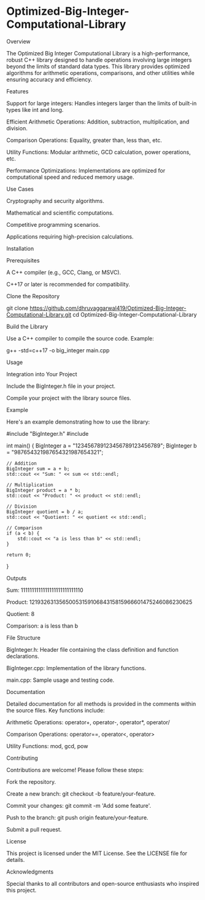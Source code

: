 # Optimized-Big-Integer-Computational-Library

Overview

The Optimized Big Integer Computational Library is a high-performance, robust C++ library designed to handle operations involving large integers beyond the limits of standard data types. This library provides optimized algorithms for arithmetic operations, comparisons, and other utilities while ensuring accuracy and efficiency.

Features

Support for large integers: Handles integers larger than the limits of built-in types like int and long.

Efficient Arithmetic Operations: Addition, subtraction, multiplication, and division.

Comparison Operations: Equality, greater than, less than, etc.

Utility Functions: Modular arithmetic, GCD calculation, power operations, etc.

Performance Optimizations: Implementations are optimized for computational speed and reduced memory usage.

Use Cases

Cryptography and security algorithms.

Mathematical and scientific computations.

Competitive programming scenarios.

Applications requiring high-precision calculations.

Installation

Prerequisites

A C++ compiler (e.g., GCC, Clang, or MSVC).

C++17 or later is recommended for compatibility.

Clone the Repository

git clone https://github.com/dhruvaggarwal419/Optimized-Big-Integer-Computational-Library.git
cd Optimized-Big-Integer-Computational-Library

Build the Library

Use a C++ compiler to compile the source code. Example:

g++ -std=c++17 -o big_integer main.cpp

Usage

Integration into Your Project

Include the BigInteger.h file in your project.

Compile your project with the library source files.

Example

Here's an example demonstrating how to use the library:

#include "BigInteger.h"
#include <iostream>

int main() {
    BigInteger a = "123456789123456789123456789";
    BigInteger b = "987654321987654321987654321";

    // Addition
    BigInteger sum = a + b;
    std::cout << "Sum: " << sum << std::endl;

    // Multiplication
    BigInteger product = a * b;
    std::cout << "Product: " << product << std::endl;

    // Division
    BigInteger quotient = b / a;
    std::cout << "Quotient: " << quotient << std::endl;

    // Comparison
    if (a < b) {
        std::cout << "a is less than b" << std::endl;
    }

    return 0;
}

Outputs

Sum: 1111111111111111111111111110

Product: 1219326313565005315910684315815966601475246086230625

Quotient: 8

Comparison: a is less than b

File Structure

BigInteger.h: Header file containing the class definition and function declarations.

BigInteger.cpp: Implementation of the library functions.

main.cpp: Sample usage and testing code.

Documentation

Detailed documentation for all methods is provided in the comments within the source files. Key functions include:

Arithmetic Operations: operator+, operator-, operator*, operator/

Comparison Operations: operator==, operator<, operator>

Utility Functions: mod, gcd, pow

Contributing

Contributions are welcome! Please follow these steps:

Fork the repository.

Create a new branch: git checkout -b feature/your-feature.

Commit your changes: git commit -m 'Add some feature'.

Push to the branch: git push origin feature/your-feature.

Submit a pull request.

License

This project is licensed under the MIT License. See the LICENSE file for details.

Acknowledgments

Special thanks to all contributors and open-source enthusiasts who inspired this project.
